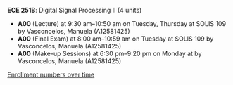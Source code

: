 **ECE 251B**: Digital Signal Processing II (4 units)

- **A00** (Lecture) at 9:30 am–10:50 am on Tuesday, Thursday at SOLIS 109 by Vasconcelos, Manuela (A12581425)
- **A00** (Final Exam) at 8:00 am–10:59 am on Tuesday at SOLIS 109 by Vasconcelos, Manuela (A12581425)
- **A00** (Make-up Sessions) at 6:30 pm–9:20 pm on Monday at   by Vasconcelos, Manuela (A12581425)

[Enrollment numbers over time](./ECE251B.tsv)
